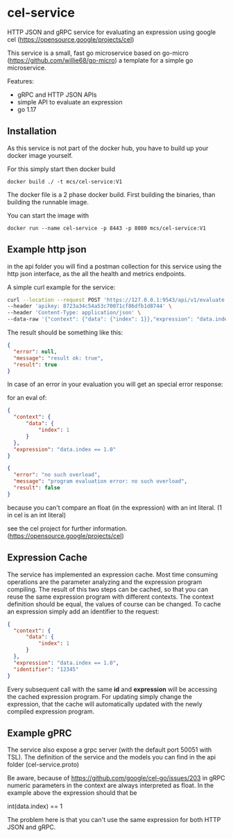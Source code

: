 # cel-service
HTTP JSON and gRPC service for evaluating an expression using google cel (https://opensource.google/projects/cel)

This service is a small, fast go microservice based on go-micro (https://github.com/willie68/go-micro) a template for a simple go microservice.

Features:

- gRPC and HTTP JSON APIs
- simple API to evaluate an expression
- go 1.17

## Installation

As this service is not part of the docker hub, you have to build up your docker image yourself.

For this simply start then docker build 

`docker build ./ -t mcs/cel-service:V1`

The docker file is a 2 phase docker build. First building the binaries, than building the runnable image.

You can start the image with

`docker run --name cel-service -p 8443 -p 8080 mcs/cel-service:V1` 

 

## Example http json

in the api folder you will find a postman collection for this service using the http json interface, as the all the health and metrics endpoints.

A simple curl example for the service:

```sh
curl --location --request POST 'https://127.0.0.1:9543/api/v1/evaluate' \
--header 'apikey: 8723a34c54a53c70071cf86dfb1d8744' \
--header 'Content-Type: application/json' \
--data-raw '{"context": {"data": {"index": 1}},"expression": "data.index == 1"}'
```

The result should be something like this:

```json
{
  "error": null,
  "message": "result ok: true",
  "result": true
}
```



In case of an error in your evaluation you will get an special error response: 

for an eval of:

```json
{
  "context": {
      "data": {
          "index": 1
      }
  },
  "expression": "data.index == 1.0"
} 
```



```json
{
  "error": "no such overload",
  "message": "program evaluation error: no such overload",
  "result": false
}
```

because you can't compare an float (in the expression) with an int literal. (1 in cel is an int literal)

see the cel project for further information. (https://opensource.google/projects/cel)

## Expression Cache

The service has implemented an expression cache. Most time consuming operations are the parameter analyzing and the expression program compiling. The result of this two steps can be cached, so that you can reuse the same expression program with different contexts. The context definition should be equal, the values of course can be changed. To cache an expression simply add an identifier to the request:

```json
{
  "context": {
      "data": {
          "index": 1
      }
  },
  "expression": "data.index == 1.0",
  "identifier": "12345"
} 
```

Every subsequent call with the same **id** and **expression** will be accessing the cached expression program. For updating simply change the expression, that the cache will automatically updated with the newly compiled expression program. 

## Example gPRC

The service also expose a grpc server (with the default port 50051 with TSL). The definition of the service and the models you can find in the api folder (cel-service.proto)

Be aware, because of https://github.com/google/cel-go/issues/203 in gRPC numeric parameters in the context are always interpreted as float. In the example above  the expression should that be 

int(data.index) == 1

The problem here is that you can't use the same expression for both HTTP JSON and gRPC. 
